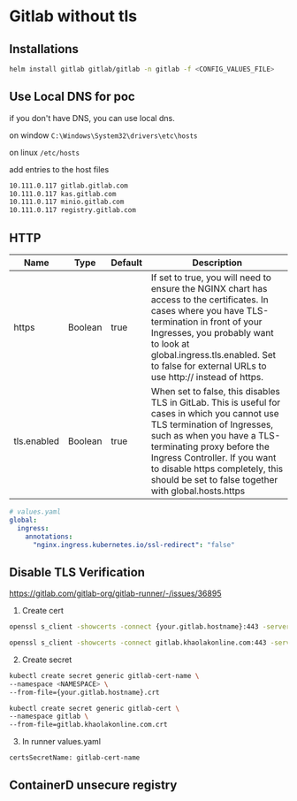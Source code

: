 # Gitlab without tls

## Installations

```bash
helm install gitlab gitlab/gitlab -n gitlab -f <CONFIG_VALUES_FILE>
```

## Use Local DNS for poc

if you don't have DNS, you can use local dns.

on window `C:\Windows\System32\drivers\etc\hosts`

on linux `/etc/hosts`

add entries to the host files

```bash
10.111.0.117 gitlab.gitlab.com
10.111.0.117 kas.gitlab.com
10.111.0.117 minio.gitlab.com
10.111.0.117 registry.gitlab.com
```

## HTTP

| Name | Type | Default | Description |
| --- | --- | --- | --- |
| https	| Boolean	| true	| If set to true, you will need to ensure the NGINX chart has access to the certificates. In cases where you have TLS-termination in front of your Ingresses, you probably want to look at global.ingress.tls.enabled. Set to false for external URLs to use http:// instead of https. |
| tls.enabled	| Boolean	| true | When set to false, this disables TLS in GitLab. This is useful for cases in which you cannot use TLS termination of Ingresses, such as when you have a TLS-terminating proxy before the Ingress Controller. If you want to disable https completely, this should be set to false together with global.hosts.https

```yml
# values.yaml
global:
  ingress:
    annotations:
      "nginx.ingress.kubernetes.io/ssl-redirect": "false"
```

## Disable TLS Verification

https://gitlab.com/gitlab-org/gitlab-runner/-/issues/36895

1. Create cert

```bash
openssl s_client -showcerts -connect {your.gitlab.hostname}:443 -servername {your.gitlab.hostname} < /dev/null 2>/dev/null | openssl x509 -outform PEM > {your.gitlab.hostname}.crt
```

```bash
openssl s_client -showcerts -connect gitlab.khaolakonline.com:443 -servername gitlab.khaolakonline.com < /dev/null 2>/dev/null | openssl x509 -outform PEM > gitlab.khaolakonline.com.crt
```

2. Create secret


```bash
kubectl create secret generic gitlab-cert-name \
--namespace <NAMESPACE> \
--from-file={your.gitlab.hostname}.crt
```

```bash
kubectl create secret generic gitlab-cert \
--namespace gitlab \
--from-file=gitlab.khaolakonline.com.crt
```

3. In runner values.yaml

```bash
certsSecretName: gitlab-cert-name
```

## ContainerD unsecure registry


